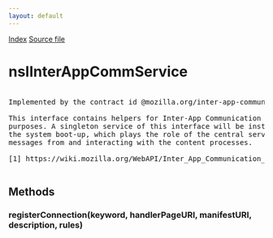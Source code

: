 ```yaml
---
layout: default
---
```

<div id='links'><a href="../index.html">Index</a>
<a href="http://dxr.mozilla.org/mozilla-central/source/dom/interfaces/apps/nsIInterAppCommService.idl">Source file</a>
</div>

# nsIInterAppCommService #
<pre>  
Implemented by the contract id @mozilla.org/inter-app-communication-service;1  
  
This interface contains helpers for Inter-App Communication API [1] related  
purposes. A singleton service of this interface will be instantiated during  
the system boot-up, which plays the role of the central service receiving  
messages from and interacting with the content processes.  
  
[1] https://wiki.mozilla.org/WebAPI/Inter_App_Communication_Alt_proposal  
  
</pre>
## Methods ##

### registerConnection(keyword, handlerPageURI, manifestURI, description, rules) ###
